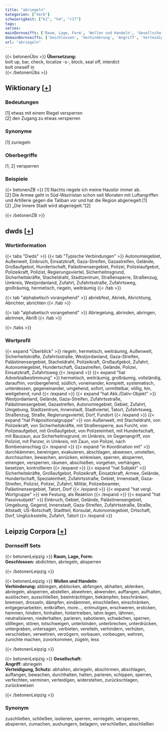 ```yaml
---
title: "abriegeln"
kategorien: ["Verb"]
schwierigkeit: ["k2", "h4", "r17"]
tags:
series:
mainDornseiffs: ['Raum, Lage, Form', 'Wollen und Handeln', 'Gesellschaft']
domainDornseiffs: ['Geschlossen', 'Verhinderung', 'Angriff', 'Verteidigung, Schutz']
url: "abriegeln"
---
```


{{< betonenÜbs >}}
**Übersetzung:**  
bolt up, bar, check, localize -s-, block, seal off, interdict  
bolt oneself in  
{{< /betonenÜbs >}}

## Wiktionary [[+](https://de.wiktionary.org/wiki/abriegeln)]

### Bedeutungen
[1] etwas mit einem Riegel versperren  
[2] den Zugang zu etwas versperren  

### Synonyme
[1] zuriegeln  

### Oberbegriffe
[1, 2] versperren  

### Beispiele
{{< betonenZB >}}
[1] Nachts riegele ich meine Haustür immer ab.  
[2] Die Armee geht in Süd-Waziristan schon seit Monaten mit Luftangriffen und Artillerie gegen die Taliban vor und hat die Region abgeriegelt.[1]  
[2] „Die Innere Stadt wird abgeriegelt.“[2]  

{{< /betonenZB >}}


## dwds [[+](https://www.dwds.de/wb/abriegeln)]

### Wortinformation
{{< tabs "Dwds" >}}
{{< tab "Typische Verbindungen" >}}
Autonomiegebiet, Außenwelt, Einbruch, Einsatzkraft, Gaza-Streifen, Gazastreifen, Gelände, Großaufgebot, Hundertschaft, Palästinensergebiet, Polizei, Polizeiaufgebot, Polizeikraft, Polizist, Regierungsviertel, Sicherheitnsgrund, Sicherheitskräfte, Stacheldraht, Stadtzentrum, Straßensperre, Straßenzug, Umkreis, Westjordanland, Zufahrt, Zufahrtsstraße, Zufahrtsweg, großräumig, hermetisch, riegeln, weiträumig
{{< /tab >}}

{{< tab "alphabetisch vorangehend" >}}
abriebfest, Abrieb, Abrichtung, Abrichter, abrichten
{{< /tab >}}

{{< tab "alphabetisch vorangehend" >}}
Abriegelung, abrinden, abringen, abrinnen, Abriß
{{< /tab >}}

{{< /tabs >}}

### Wortprofil
{{< expand "Überblick" >}} riegeln, hermetisch, weiträumig, Außenwelt, Sicherheitskräfte, Zufahrtsstraße, Westjordanland, Gaza-Streifen, Palästinensergebiet, Stacheldraht, Polizeikraft, Großaufgebot, Zufahrt, Autonomiegebiet, Hundertschaft, Gazastreifen, Gelände, Polizei, Einsatzkraft, Zufahrtsweg {{< /expand >}}
{{< expand "hat Adverbialbestimmung" >}} hermetisch, weiträumig, großräumig, vollständig, daraufhin, vorübergehend, südlich, voneinander, komplett, systematisch, unterdessen, gegeneinander, umgehend, sofort, unmittelbar, völlig, hin, weitgehend, rund {{< /expand >}}
{{< expand "hat Akk./Dativ-Objekt" >}} Westjordanland, Gelände, Gaza-Streifen, Zufahrtsstraße, Palästinensergebiet, Gazastreifen, Autonomiegebiet, Gebiet, Zufahrt, Umgebung, Stadtzentrum, Innenstadt, Stadtviertel, Tatort, Zufahrtsweg, Straßenzug, Straße, Regierungsviertel, Dorf, Fundort {{< /expand >}}
{{< expand "hat Präpositionalgruppe" >}} von Außenwelt, mit Stacheldraht, von Polizeikraft, von Sicherheitskräfte, mit Straßensperre, aus Furcht, von Polizeiaufgebot, mit Großaufgebot, von Polizeieinheit, mit Hundertschaft, mit Bauzaun, aus Sicherheitnsgrund, im Umkreis, im Gegenangriff, von Polizist, mit Panzer, in Umkreis, mit Zaun, von Polizei, nach Bombenanschlag {{< /expand >}}
{{< expand "in Koordination mit" >}} durchkämmen, bereinigen, evakuieren, abschlagen, abweisen, umstellen, durchsuchen, bewachen, anrücken, einkreisen, sperren, absperren, einengen, versperren, räumen, abschießen, vorgehen, verhängen, besetzen, kontrollieren {{< /expand >}}
{{< expand "hat Subjekt" >}} Sicherheitskräfte, Großaufgebot, Polizeikraft, Einsatzkraft, Armee, Gelände, Hundertschaft, Spezialeinheit, Zufahrtsstraße, Gebiet, Innenstadt, Gaza-Streifen, Polizist, Polizei, Zufahrt, Militär, Polizeibeamter, Palästinensergebiet, Tatort, Dorf {{< /expand >}}
{{< expand "hat vergl. Wortgruppe" >}} wie Festung, als Reaktion {{< /expand >}}
{{< expand "hat Passivsubjekt" >}} Einbruch, Gebiet, Gelände, Palästinensergebiet, Umgebung, Gegend, Innenstadt, Gaza-Streifen, Zufahrtsstraße, Straße, Altstadt, US-Botschaft, Stadtteil, Konsulat, Autonomiegebiet, Ortschaft, Dorf, Unglücksstelle, Zufahrt, Tatort {{< /expand >}}

## Leipzig Corpora [[+](https://corpora.uni-leipzig.de/en/res?word=abriegeln&corpusId=deu_newscrawl-public_2018)]

### Dornseiff Sets
{{< betonenLeipzig >}}
**Raum, Lage, Form:**  
**Geschlossen:** abdichten, abriegeln, absperren  

{{< /betonenLeipzig >}}


{{< betonenLeipzig >}}
**Wollen und Handeln:**  
**Verhinderung:** abbiegen, abblocken, abfangen, abhalten, ablenken, abriegeln, absperren, abstellen, abwehren, abwenden, auffangen, aufhalten, auslöschen, ausschließen, beeinträchtigen, bekämpfen, beschränken, bremsen, drosseln, dämpfen, eindämmen, einschließen, einschränken, entgegenarbeiten, entkräften, more..., entmutigen, erschweren, ersticken, hemmen, hindern, hinhalten, hintertreiben, lahm legen, lähmen, neutralisieren, niederhalten, parieren, sabotieren, schwächen, sperren, stilllegen, stören, totschweigen, unterbinden, unterbrechen, unterdrücken, untergraben, untersagen, verbieten, vereiteln, verhindern, verhüten, verschieben, verwehren, verzögern, vorbauen, vorbeugen, wehren, zunichte machen, zuvorkommen, zügeln, less  

{{< /betonenLeipzig >}}


{{< betonenLeipzig >}}
**Gesellschaft:**  
**Angriff:** abriegeln  
**Verteidigung, Schutz:** abhalten, abriegeln, abschirmen, abschlagen, auffangen, bewachen, durchhalten, halten, parieren, schippen, sperren, verfechten, verminen, verteidigen, widerstehen, zurückschlagen, zurückweisen  

{{< /betonenLeipzig >}}

### Synonym
zuschließen, schließen, isolieren, sperren, verriegeln, versperren, absperren, zumachen, aushungern, belagern, verschließen, abschließen


